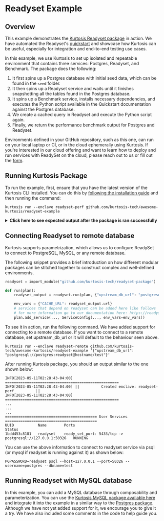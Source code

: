 Readyset Example
===============

## Overview

This example demonstrates the [Kurtosis Readyset package](https://github.com/kurtosis-tech/readyset-package) in action. We have automated the Readyset's [quickstart](https://docs.readyset.io/guides/intro/quickstart/) and showcase how Kurtosis can be useful, especially for integration and end-to-end testing use cases.

In this example, we use Kurtosis to set up isolated and repeatable environment that contains three services: Postgres, Readyset, and Benchmark. The package does the following:

1. It first spins up a Postgres database with initial seed data, which can be found in the `seed` folder.
2. It then spins up a Readyset service and waits until it finishes snapshotting all the tables found in the Postgres database.
3. It spins up a Benchmark service, installs necessary dependencies, and executes the Python script available in the Quickstart documentation against the Postgres database.
4. We create a cached query in Readyset and execute the Python script again.
5. Finally, we return the performance benchmark output for Postgres and Readyset.

Environments defined in your GitHub repository, such as this one, can run on your local laptop or CI, or in the cloud ephemerally using Kurtosis. If you're interested in our cloud offering and want to learn how to deploy and run services with ReadySet on the cloud, please reach out to us or fill out the [form](https://mp2k8nqxxgj.typeform.com/to/U1HcXT1H).

## Running Kurtosis Package

To run the example, first, ensure that you have the latest version of the Kurtosis CLI installed. You can do this by [following the installation guide](https://docs.kurtosistech.com/install) and then running the command:

```shell
kurtosis run --enclave readyset-perf github.com/kurtosis-tech/awesome-kurtosis/readyset-example
```

<details>
<summary> <b>Click here to see expected output after the package is ran successfully </b></summary>

```shell
Starlark code successfully run. Output was:
{
	"postgres_output": "
Result:
['count']
['2418']

Query latencies (in milliseconds):
['43.97', '30.72', '27.59', '26.86', '27.73', '28.66', '29.91', '30.18', '27.58', '28.39', '27.90', '27.56', '27.76', '27.79', '27.88', '28.78', '27.02', '27.14', '27.15', '28.40']

Latency percentiles (in milliseconds):
 p95: 31.38

",
	"readyset_output": "
Result:
['count(coalesce(`public`.`title_ratings`.`tconst`, 0))']
['2418']

Query latencies (in milliseconds):
['46.59', '1.69', '0.31', '0.32', '0.27', '0.25', '0.26', '0.25', '0.24', '0.24', '0.25', '0.24', '0.24', '0.25', '0.24', '0.23', '0.24', '0.25', '0.25', '0.27']

Latency percentiles (in milliseconds):
 p95: 3.94

"
}
INFO[2023-05-11T02:28:43-04:00] ==================================================== 
INFO[2023-05-11T02:28:43-04:00] ||          Created enclave: readyset-perf          || 
INFO[2023-05-11T02:28:43-04:00] ==================================================== 
Name:            readyset-perf
UUID:            0b38c17bd505
Status:          RUNNING
Creation Time:   Thu, 11 May 2023 02:26:38 EDT

========================================= Files Artifacts =========================================
UUID           Name
035d39bd4a27   app
ee3f3f51e90e   postgres_seed_file

========================================== User Services ==========================================
UUID           Name        Ports                                                      Status
506d7165163a   benchmark   <none>                                                     RUNNING
805860c10379   postgres    postgresql: 5432/tcp -> postgresql://127.0.0.1:50322       RUNNING
1bdd453c8181   readyset    ready_set_port: 5433/tcp -> postgresql://127.0.0.1:50326   RUNNING
```
</details>

## Connecting Readyset to remote database

Kurtosis supports parametrization, which allows us to configure ReadySet to connect to PostgreSQL, MySQL, or any remote database.

The following snippet provides a brief introduction on how different modular packages can be stitched together to construct complex and well-defined environments.

```python
readyset = import_module("github.com/kurtosis-tech/readyset-package")

def run(plan):
    readyset_output = readyset.run(plan, {"upstream_db_url": "postgresql://postgres:readyset@hostname/test"})

    env_vars = {"CACHE_URL": readyset_output.url}
    # services that depend on readyset can be added here like follows
    # for more information go to our documentation here: https://readyset.io/
    plan.add_service(..., ServiceConfig(..., env_vars=env_vars))

```

To see it in action, run the following command. We have added support for connecting to a remote database. If you want to connect to a remote database, set upstream_db_url or it will default to the behaviour seen above.

```shell
kurtosis run --enclave readyset-remote github.com/kurtosis-tech/awesome-kurtosis/readyset-example '{"upstream_db_url": "postgresql://postgres:readyset@hostname/test"}'
```

After running Kurtosis package, you should an output similar to the one shown below:
```
INFO[2023-05-11T02:28:43-04:00] ==================================================== 
INFO[2023-05-11T02:28:43-04:00] ||          Created enclave: readyset-perf          || 
INFO[2023-05-11T02:28:43-04:00] ==================================================== 
...
...
...
========================================== User Services ==========================================
UUID           Name        Ports                                                      Status
1bdd453c8181   readyset    ready_set_port: 5433/tcp -> postgresql://127.0.0.1:50326   RUNNING
```

You can use the above information to connect to readyset service via psql (or mysql if readyset is running against it) as shown below:
```
PGPASSWORD=readyset psql --host=127.0.0.1 --port=50326 --username=postgres --dbname=test
```

## Running Readyset with MySQL database

In this example, you can add a MySQL database through composability and parameterization. You can use the [Kurtosis MySQL package available here](https://github.com/kurtosis-tech/mysql-package) and integrate it into the example in a similar way to the [Postgres package](https://github.com/kurtosis-tech/postgres-package). Although we have not yet added support for it, we encourage you to give it a try. We have also included some comments in the code to help guide you.